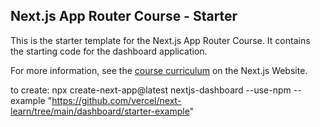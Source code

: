 ## Next.js App Router Course - Starter

This is the starter template for the Next.js App Router Course. It contains the starting code for the dashboard application.

For more information, see the [course curriculum](https://nextjs.org/learn) on the Next.js Website.

to create: npx create-next-app@latest nextjs-dashboard --use-npm --example "https://github.com/vercel/next-learn/tree/main/dashboard/starter-example"

